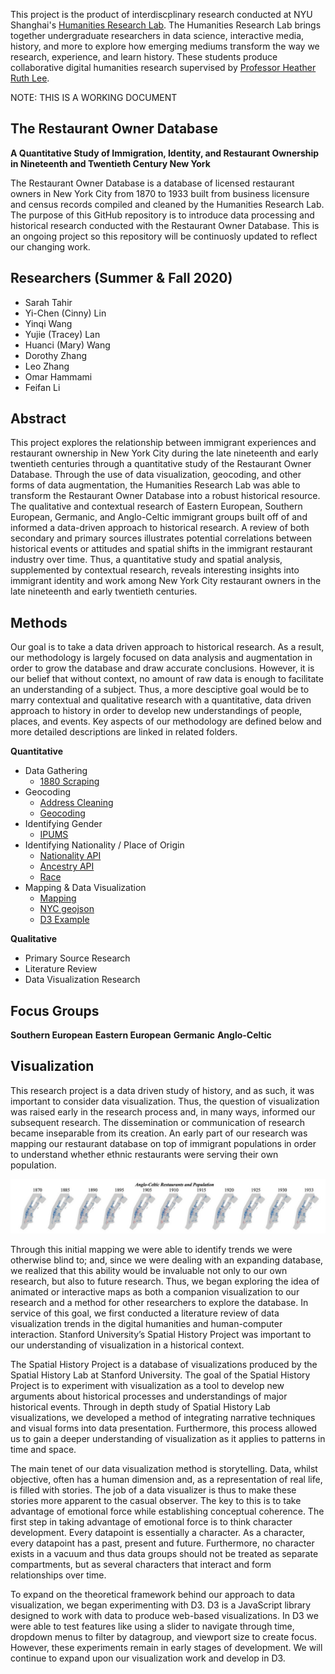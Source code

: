 
This project is the product of interdiscplinary research conducted at NYU Shanghai's [Humanities Research Lab](https://www.historybeyond.com/). The Humanities Research Lab brings together undergraduate researchers in data science, interactive media, history, and more to explore how emerging mediums transform the way we research, experience, and learn history. These students produce collaborative digital humanities research supervised by [Professor Heather Ruth Lee](https://www.heatherruthlee.com/).

NOTE: THIS IS A WORKING DOCUMENT

## The Restaurant Owner Database
**A Quantitative Study of Immigration, Identity, and Restaurant Ownership in Nineteenth and Twentieth Century New York**

The Restaurant Owner Database is a database of licensed restaurant owners in New York City from 1870 to 1933 built from business licensure and census records compiled and cleaned by the Humanities Research Lab. The purpose of this GitHub repository is to introduce data processing and historical research conducted with the Restaurant Owner Database. This is an ongoing project so this repository will be continuosly updated to reflect our changing work.

## Researchers (Summer & Fall 2020)

- Sarah Tahir
- Yi-Chen (Cinny) Lin
- Yinqi Wang
- Yujie (Tracey) Lan
- Huanci (Mary) Wang
- Dorothy Zhang
- Leo Zhang
- Omar Hammami
- Feifan Li

## Abstract

This project explores the relationship between immigrant experiences and restaurant ownership in New York City during the late nineteenth and early twentieth centuries through a quantitative study of the Restaurant Owner Database. Through the use of data visualization, geocoding, and other forms of data augmentation, the Humanities Research Lab was able to transform the Restaurant Owner Database into a robust historical resource. The qualitative and contextual research of Eastern European, Southern European, Germanic, and Anglo-Celtic immigrant groups built off of and informed a data-driven approach to historical research. A review of both secondary and primary sources illustrates potential correlations between historical events or attitudes and spatial shifts in the immigrant restaurant industry over time. Thus, a quantitative study and spatial analysis, supplemented by contextual research, reveals interesting insights into immigrant identity and work among New York City restaurant owners in the late nineteenth and early twentieth centuries.

## Methods

Our goal is to take a data driven approach to historical research. As a result, our methodology is largely focused on data analysis and augmentation in order to grow the database and draw accurate conclusions. However, it is our belief that without context, no amount of raw data is enough to facilitate an understanding of a subject. Thus, a more desciptive goal would be to marry contextual and qualitative research with a quantitative, data driven approach to history in order to develop new understandings of people, places, and events. Key aspects of our methodology are defined below and more detailed descriptions are linked in related folders.

**Quantitative**
- Data Gathering
    - [1880 Scraping](https://github.com/saraaahh63/NYCRestaurantData/tree/master/scraping_files_1880)
- Geocoding
    - [Address Cleaning](https://github.com/saraaahh63/NYCRestaurantData/tree/master/address_cleaning)
    - [Geocoding](https://github.com/saraaahh63/NYCRestaurantData/tree/master/geocode)
- Identifying Gender
    - [IPUMS](https://github.com/saraaahh63/NYCRestaurantData/tree/master/ipums)
- Identifying Nationality / Place of Origin
    - [Nationality API](https://github.com/saraaahh63/NYCRestaurantData/tree/master/nationalityAPI_1913)
    - [Ancestry API](https://github.com/saraaahh63/NYCRestaurantData/tree/master/api_ancestry)
    - [Race](https://github.com/saraaahh63/NYCRestaurantData/tree/master/race)
- Mapping & Data Visualization
    - [Mapping](https://github.com/saraaahh63/NYCRestaurantData/tree/master/googlemap)
    - [NYC geojson](https://github.com/saraaahh63/NYCRestaurantData/tree/master/nyc-geojson)
    - [D3 Example](https://github.com/saraaahh63/NYCRestaurantData/tree/master/nyc_d3_example)

**Qualitative**
- Primary Source Research
- Literature Review
- Data Visualization Research

## Focus Groups

**Southern European**
**Eastern European**
**Germanic**
**Anglo-Celtic**

## Visualization

This research project is a data driven study of history, and as such, it was important to consider data visualization. Thus, the question of visualization was raised early in the research process and, in many ways, informed our subsequent research. The dissemination or communication of research became inseparable from its creation. An early part of our research was mapping our restaurant database on top of immigrant populations in order to understand whether ethnic restaurants were serving their own population.

![Image of Anglo-Celtic Mapping](https://github.com/saraaahh63/NYCRestaurantData/blob/master/Screen%20Shot%202020-12-29%20at%2011.11.25%20PM.png)
    
Through this initial mapping we were able to identify trends we were otherwise blind to; and, since we were dealing with an expanding database, we realized that this ability would be invaluable not only to our own research, but also to future research. Thus, we began exploring the idea of animated or interactive maps as both a companion visualization to our research and a method for other researchers to explore the database. In service of this goal, we first conducted a literature review of data visualization trends in the digital humanities and human-computer interaction. Stanford University’s Spatial History Project was important to our understanding of visualization in a historical context.

The Spatial History Project is a database of visualizations produced by the Spatial History Lab at Stanford University. The goal of the Spatial History Project is to experiment with visualization as a tool to develop new arguments about historical processes and understandings of major historical events. Through in depth study of Spatial History Lab visualizations, we developed a method of integrating narrative techniques and visual forms into data presentation. Furthermore, this process allowed us to gain a deeper understanding of visualization as it applies to patterns in time and space.

The main tenet of our data visualization method is storytelling. Data, whilst objective, often has a human dimension and, as a representation of real life, is filled with stories. The job of a data visualizer is thus to make these stories more apparent to the casual observer. The key to this is to take advantage of emotional force while establishing conceptual coherence. The first step in taking advantage of emotional force is to think character development. Every datapoint is essentially a character. As a character, every datapoint has a past, present and future. Furthermore, no character exists in a vacuum and thus data groups should not be treated as separate compartments, but as several characters that interact and form relationships over time.

To expand on the theoretical framework behind our approach to data visualization, we began experimenting with D3. D3 is a JavaScript library designed to work with data to produce web-based visualizations. In D3 we were able to test features like using a slider to navigate through time, dropdown menus to filter by datagroup, and viewport size to create focus. However, these experiments remain in early stages of development. We will continue to expand upon our visualization work and develop in D3.
